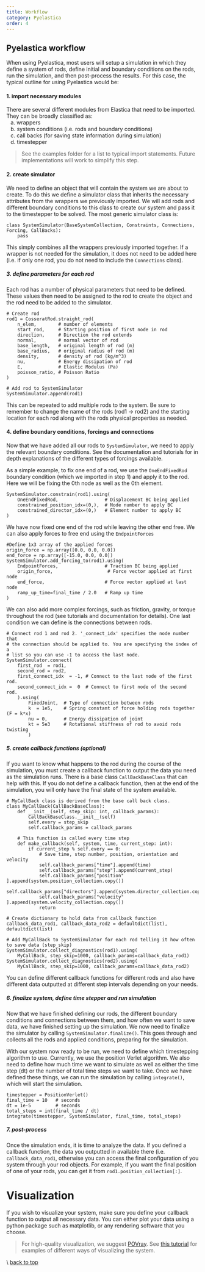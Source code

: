 ```yaml
---
title: Workflow
category: Pyelastica
order: 4
---
```


## Pyelastica workflow
When using Pyelastica, most users will setup a simulation in which they define a system of rods, define initial and boundary conditions on the rods, run the simulation, and then post-process the results. For this case, the typical outline for using Pyelastica would be:

####  1. import necessary modules 
There are several different modules from Elastica that need to be imported. They can be broadly classified as:  
&ensp; a. wrappers  
&ensp; b. system conditions (i.e. rods and boundary conditions)  
&ensp; c. call backs (for saving state information during simulation)  
&ensp; d. timestepper  
>See the examples folder for a list to typical import statements. Future implementations will work to simplify this step.

####  2. create simulator
We need to define an object that will contain the system we are about to create. To do this we define a simulator class that inherits the necessary attributes from the wrappers we previously imported. We will add rods and different boundary conditions to this class to create our system and pass it to the timestepper to be solved. The most generic simulator class is:  
```
class SystemSimulator(BaseSystemCollection, Constraints, Connections, Forcing, CallBacks): 
    pass 
```
This simply combines all the wrappers previously imported together. If a wrapper is not needed for the simulation, it does not need to be added here (i.e. if only one rod, you do not need to include the `Connections` class).

#####  3. define parameters for each rod 
Each rod has a number of physical parameters that need to be defined. These values then need to be assigned to the rod to create the object and the rod need to be added to the simulator. 
```
# Create rod
rod1 = CosseratRod.straight_rod(
    n_elem,        # number of elements
    start_rod,     # Starting position of first node in rod
    direction,     # Direction the rod extends
    normal,        # normal vector of rod
    base_length,   # original length of rod (m)
    base_radius,   # original radius of rod (m)
    density,       # density of rod (kg/m^3)
    nu,            # Energy dissipation of rod
    E,             # Elastic Modulus (Pa)
    poisson_ratio, # Poisson Ratio
)

# Add rod to SystemSimulator
SystemSimulator.append(rod1)
```
This can be repeated to add multiple rods to the system. Be sure to remember to change the name of the rods (rod1 -> rod2) and the starting location for each rod along with the rods physical properties as needed. 

####  4. define boundary conditions, forcings and connections
Now that we have added all our rods to `SystemSimulator`, we need to apply the relevant boundary conditions. See the documentation and tutorials for in depth explanations of the different types of forcings available. 

As a simple example, to fix one end of a rod, we use the `OneEndFixedRod` boundary condition (which we imported in step 1) and apply it to the rod. Here we will be fixing the 0th node as well as the 0th element. 
```
SystemSimulator.constrain(rod1).using(
    OneEndFixedRod,                 # Displacement BC being applied
    constrained_position_idx=(0,),  # Node number to apply BC
    constrained_director_idx=(0,)   # Element number to apply BC
)
```
We have now fixed one end of the rod while leaving the other end free. We can also apply forces to free end using the `EndpointForces`
```
#Define 1x3 array of the applied forces
origin_force = np.array([0.0, 0.0, 0.0])
end_force = np.array([-15.0, 0.0, 0.0]) 
SystemSimulator.add_forcing_to(rod1).using(
    EndpointForces,                 # Traction BC being applied
    origin_force,                    # Force vector applied at first node
    end_force,                      # Force vector applied at last node
    ramp_up_time=final_time / 2.0   # Ramp up time 
)
```
We can also add more complex forcings, such as friction, gravity, or torque throughout the rod (see tutorials and documentation for details). One last condition we can define is the connections between rods. 
```
# Connect rod 1 and rod 2. '_connect_idx' specifies the node number that 
# the connection should be applied to. You are specifying the index of a 
# list so you can use -1 to access the last node. 
SystemSimulator.connect(
    first_rod  = rod1, 
    second_rod = rod2, 
    first_connect_idx  = -1, # Connect to the last node of the first rod. 
    second_connect_idx =  0  # Connect to first node of the second rod. 
    ).using(
        FixedJoint,  # Type of connection between rods
        k  = 1e5,    # Spring constant of force holding rods together (F = k*x)
        nu = 0,      # Energy dissipation of joint
        kt = 5e3     # Rotational stiffness of rod to avoid rods twisting
        )
```

#####  5. create callback functions (optional)
If you want to know what happens to the rod during the course of the simulation, you must create a callback function to output the data you need as the simulation runs. There is a base class `CallBackBaseClass` that can help with this. If you do not define a callback function, then at the end of the simulation, you will only have the final state of the system available.  
```
# MyCallBack class is derived from the base call back class.   
class MyCallBack(CallBackBaseClass):
    def __init__(self, step_skip: int, callback_params):
        CallBackBaseClass.__init__(self)
        self.every = step_skip
        self.callback_params = callback_params
    
    # This function is called every time step
    def make_callback(self, system, time, current_step: int):         
        if current_step % self.every == 0:
            # Save time, step number, position, orientation and velocity
            self.callback_params["time"].append(time)
            self.callback_params["step"].append(current_step)
            self.callback_params["position" ].append(system.position_collection.copy())
            self.callback_params["directors"].append(system.director_collection.copy())
            self.callback_params["velocity" ].append(system.velocity_collection.copy())
            return

# Create dictionary to hold data from callback function
callback_data_rod1, callback_data_rod2 = defaultdict(list), defaultdict(list)

# Add MyCallBack to SystemSimulator for each rod telling it how often to save data (step_skip)
SystemSimulator.collect_diagnostics(rod1).using(
    MyCallBack, step_skip=1000, callback_params=callback_data_rod1)
SystemSimulator.collect_diagnostics(rod2).using(
    MyCallBack, step_skip=1000, callback_params=callback_data_rod2)
```
You can define different callback functions for different rods and also have different data outputted at different step intervals depending on your needs.

#####  6. finalize system, define time stepper and run simulation
Now that we have finished defining our rods, the different boundary conditions and connections between them, and how often we want to save data, we have finished setting up the simulation. We now need to finalize the simulator by calling `SystemSimulator.finalize()`. This goes through and collects all the rods and applied conditions, preparing for the simulation. 

With our system now ready to be run, we need to define which timestepping algorithm to use. Currently, we use the position Verlet algorithm. We also need to define how much time we want to simulate as well as either the time step (dt) or the number of total time steps we want to take. Once we have defined these things, we can run the simulation by calling `integrate()`, which will start the simulation. 
```
timestepper = PositionVerlet()
final_time = 10   # seconds
dt = 1e-5         # seconds
total_steps = int(final_time / dt) 
integrate(timestepper, SystemSimulator, final_time, total_steps)
```

#####  7. post-process
Once the simulation ends, it is time to analyze the data. If you defined a callback function, the data you outputted in available there (i.e. `callback_data_rod1`, otherwise you can access the final configuration of you system through your rod objects. For example, if you want the final position of one of your rods, you can get it from `rod1.position_collection[:]`. 

# Visualization
If you wish to visualize your system, make sure you define your callback function to output all necessary data. You can either plot your data using a python package such as matplotlib, or any rendering software that you choose. 
>For high-quality visualization, we suggest [POVray](http://povray.com). See [this tutorial](link-to-POVray-tutorial) for examples of different ways of visualizing the system. 

\\
[back to top](./)